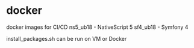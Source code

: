 # docker
docker images for CI/CD
ns5_ub18 - NativeScript 5
sf4_ub18 - Symfony 4

install_packages.sh can be run on VM or Docker
